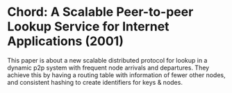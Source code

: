 # Chord: A Scalable Peer-to-peer Lookup Service for Internet Applications (2001) 
This paper is about a new scalable distributed protocol for lookup in a dynamic p2p system with frequent node arrivals and departures. They achieve this by having a routing table with information of fewer other nodes, and consistent hashing to create identifiers for keys & nodes. 
